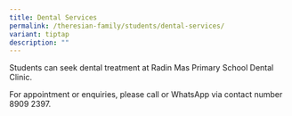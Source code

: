 ```yaml
---
title: Dental Services
permalink: /theresian-family/students/dental-services/
variant: tiptap
description: ""
---
```

<p>Students can seek dental treatment at Radin Mas Primary School Dental
Clinic.</p>
<p>For appointment or enquiries, please call or WhatsApp via contact number
8909 2397.</p>